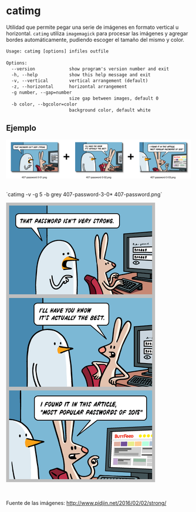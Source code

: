 catimg
======

Utilidad que permite pegar una serie de imágenes en formato vertical u horizontal.
`catimg` utiliza `imagemagick` para procesar las imágenes y agregar bordes automáticamente, pudiendo escoger el tamaño del mismo y color.

    Usage: catimg [options] infiles outfile

    Options:
      --version             show program's version number and exit
      -h, --help            show this help message and exit
      -v, --vertical        vertical arrangement (default)
      -z, --horizontal      horizontal arrangement
      -g number, --gap=number
                            size gap between images, default 0
      -b color, --bgcolor=color
                            background color, default white


Ejemplo
-------

![Before](images/407-password_web.png "Before")

<br/>
`catimg -v -g 5 -b grey 407-password-3-0* 407-password.png`

<br/>

![After](images/407-password_grey.png "After")

<br/>

Fuente de las imágenes: http://www.pidjin.net/2016/02/02/strong/
